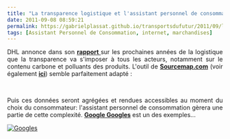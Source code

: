 ```yaml
---
title: "La transparence logistique et l'assistant personnel de consommation"
date: 2011-09-08 08:59:21
permalink: https://gabrielplassat.github.io/transportsdufutur/2011/09/la-transparence-logistique-et-lassistant-personnel-de-consommation-2.html
tags: [Assistant Personnel de Consommation, internet, marchandises]
---
```


<p style="text-align: justify">DHL annonce dans son <a href="https://gabrielplassat.github.io/transportsdufutur/2011/04/dhl-les-solutions-logistiques-durables-passent-par-plus-de-transparence-plus-de-regulation-plus-de-c.html" target="_blank"><strong>rapport </strong></a>sur les prochaines années de la logistique que la transparence va s'imposer à tous les acteurs, notamment sur le contenu carbone et polluants des produits. L'outil de <a href="http://www.sourcemap.com/" target="_blank"><strong>Sourcemap.com</strong></a> (voir également <a href="https://gabrielplassat.github.io/transportsdufutur/2010/12/quand-la-chaine-logistique-devient-transparente.html" target="_blank"><strong>ici</strong></a>) semble parfaitement adapté :</p> <p> </p> <p></p> <p style="text-align: justify">Puis ces données seront agrégées et rendues accessibles au moment du choix du consommateur: l'assistant personnel de consommation gèrera une partie de cette complexité. <a href="http://www.google.com/mobile/goggles/#label" target="_blank"><strong>Google Googles</strong></a> est un des exemples...</p> <p style="text-align: justify"><a href="https://gabrielplassat.github.io/transportsdufutur/wp-content/uploads/sites/6/old/6a0120a66d2ad4970b0154353f6479970c-800wi.jpg" rel="lightbox"><img alt="Googles" class="asset  asset-image at-xid-6a0120a66d2ad4970b0154353f6479970c" src="/wp-content/uploads/sites/6/old/6a0120a66d2ad4970b0154353f6479970c-500wi.jpg" style="margin-left: auto;margin-right: auto" title="Googles" /></a> <br /> <br /><br /></p> <p style="text-align: justify"> </p>
